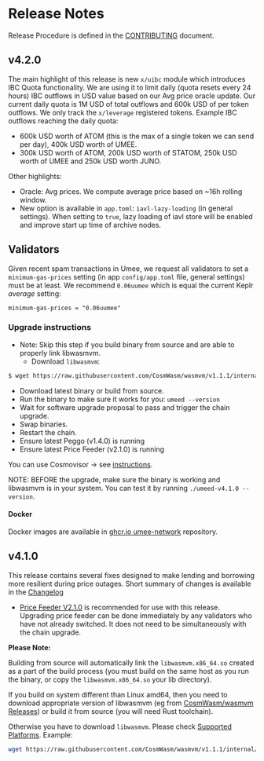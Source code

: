 <!-- markdownlint-disable MD013 -->
<!-- markdownlint-disable MD024 -->
<!-- markdownlint-disable MD040 -->

# Release Notes

Release Procedure is defined in the [CONTRIBUTING](CONTRIBUTING.md#release-procedure) document.

## v4.2.0

The main highlight of this release is new `x/uibc` module which introduces IBC Quota functionality.
We are using it to limit daily (quota resets every 24 hours) IBC outflows in USD value based on our Avg price oracle update. Our current daily quota is 1M USD of total outflows and 600k USD of per token outflows. We only track the `x/leverage` registered tokens.
Example IBC outflows reaching the daily quota:

- 600k USD worth of ATOM (this is the max of a single token we can send per day), 400k USD worth of UMEE.
- 300k USD worth of ATOM, 200k USD worth of STATOM, 250k USD worth of UMEE and 250k USD worth JUNO.

Other highlights:

- Oracle: Avg prices. We compute average price based on ~16h rolling window.
- New option is available in `app.toml`: `iavl-lazy-loading` (in general settings). When setting to `true`, lazy loading of iavl store will be enabled and improve start up time of archive nodes.

## Validators

Given recent spam transactions in Umee, we request all validators to set a `minimum-gas-prices` setting (in app `config/app.toml` file, general settings) must be at least. We recommend `0.06uumee` which is equal the current Keplr _average_ setting:

```
minimum-gas-prices = "0.06uumee"
```

### Upgrade instructions

- Note: Skip this step if you build binary from source and are able to properly link libwasmvm.
  - Download `libwasmvm`:

```bash
$ wget https://raw.githubusercontent.com/CosmWasm/wasmvm/v1.1.1/internal/api/libwasmvm.$(uname -m).so -O /lib/libwasmvm.$(uname -m).so
```

- Download latest binary or build from source.
- Run the binary to make sure it works for you: `umeed --version`
- Wait for software upgrade proposal to pass and trigger the chain upgrade.
- Swap binaries.
- Restart the chain.
- Ensure latest Peggo (v1.4.0) is running
- Ensure latest Price Feeder (v2.1.0) is running

You can use Cosmovisor → see [instructions](https://github.com/umee-network/umee/#cosmovisor).

NOTE: BEFORE the upgrade, make sure the binary is working and libwasmvm is in your system. You can test it by running `./umeed-v4.1.0 --version`.

#### Docker

Docker images are available in [ghcr.io umee-network](https://github.com/umee-network/umee/pkgs/container/umeed) repository.

## v4.1.0

This release contains several fixes designed to make lending and borrowing more resilient during price outages. Short summary of changes is available in the [Changelog](./CHANGELOG.md)

- [Price Feeder V2.1.0](https://github.com/umee-network/umee/releases/tag/price-feeder/v2.1.0) is recommended for use with this release. Upgrading price feeder can be done immediately by any validators who have not already switched. It does not need to be simultaneously with the chain upgrade.

**Please Note:**

Building from source will automatically link the `libwasmvm.x86_64.so` created as a part of the build process (you must build on the same host as you run the binary, or copy the `libwasmvm.x86_64.so` your lib directory).

If you build on system different than Linux amd64, then you need to download appropriate version of libwasmvm (eg from [CosmWasm/wasmvm Releases](https://github.com/CosmWasm/wasmvm/releases)) or build it from source (you will need Rust toolchain).

Otherwise you have to download `libwasmvm`. Please check [Supported Platforms](https://github.com/CosmWasm/wasmvm/tree/main/#supported-platforms). Example:

```bash
wget https://raw.githubusercontent.com/CosmWasm/wasmvm/v1.1.1/internal/api/libwasmvm.$(uname -m).so -P /lib/
```
